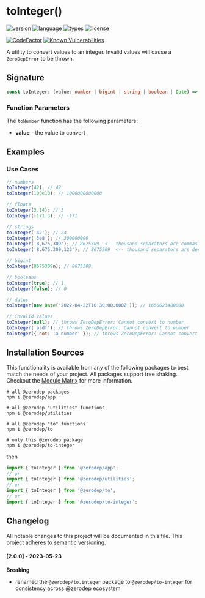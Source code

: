 # toInteger()

[![version](https://img.shields.io/npm/v/@zerodep/to-integer?style=flat-square&color=blue)](https://www.npmjs.com/package/@zerodep/to-integer)
![language](https://img.shields.io/badge/typescript-100%25-blue?style=flat-square)
![types](https://img.shields.io/badge/types-included-blue?style=flat-square)
![license](https://img.shields.io/github/license/cdepage/zerodep?color=blue&style=flat-square)

[![CodeFactor](https://www.codefactor.io/repository/github/cdepage/zerodep/badge)](https://www.codefactor.io/repository/github/cdepage/zerodep)
[![Known Vulnerabilities](https://snyk.io/test/github/cdepage/zerodep/badge.svg)](https://snyk.io/test/github/cdepage/zerodep)

A utility to convert values to an integer. Invalid values will cause a `ZeroDepError` to be thrown.

## Signature

```typescript
const toInteger: (value: number | bigint | string | boolean | Date) => number;
```

### Function Parameters

The `toNumber` function has the following parameters:

- **value** - the value to convert

## Examples

### Use Cases

```javascript
// numbers
toInteger(42); // 42
toInteger(100e10); // 1000000000000

// floats
toInteger(3.14); // 3
toInteger(-171.3); // -171

// strings
toInteger('42'); // 24
toInteger('3e8'); // 300000000
toInteger('8,675,309'); // 8675309  <-- thousand separators are commas
toInteger('8.675.309,123'); // 8675309  <-- thousand separators are decimal points

// bigint
toInteger(8675309n); // 8675309

// booleans
toInteger(true); // 1
toInteger(false); // 0

// dates
toInteger(new Date('2022-04-22T10:30:00.000Z')); // 1650623400000

// invalid values
toInteger(null); // throws ZeroDepError: Cannot convert to number
toInteger('asdf'); // throws ZeroDepError: Cannot convert to number
toInteger({ not: 'a number' }); // throws ZeroDepError: Cannot convert to number
```

## Installation Sources

This functionality is available from any of the following packages to best match the needs of your project. All packages support tree shaking. Checkout the [Module Matrix](/) for more information.

```shell
# all @zerodep packages
npm i @zerodep/app

# all @zerodep "utilities" functions
npm i @zerodep/utilities

# all @zerodep "to" functions
npm i @zerodep/to

# only this @zerodep package
npm i @zerodep/to-integer
```

then

```javascript
import { toInteger } from '@zerodep/app';
// or
import { toInteger } from '@zerodep/utilities';
// or
import { toInteger } from '@zerodep/to';
// or
import { toInteger } from '@zerodep/to-integer';
```

## Changelog

All notable changes to this project will be documented in this file. This project adheres to [semantic versioning](https://semver.org/spec/v2.0.0.html).

#### [2.0.0] - 2023-05-23

**Breaking**

- renamed the `@zerodep/to.integer` package to `@zerodep/to-integer` for consistency across @zerodep ecosystem
